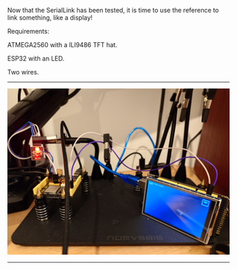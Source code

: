Now that the SerialLink has been tested, it is time to use the reference to link something, like a display!

Requirements:

ATMEGA2560 with a lLI9486 TFT hat.

ESP32 with an LED.

Two wires.

---

![plot](./resources/SerialLink_lLI9486.JPG)

---
